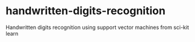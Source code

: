 # handwritten-digits-recognition
Handwritten digits recognition using support vector machines from sci-kit learn

